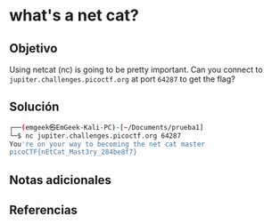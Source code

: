 #  what's a net cat?

## Objetivo
Using netcat (nc) is going to be pretty important. Can you connect to `jupiter.challenges.picoctf.org` at port `64287` to get the flag?
## Solución

```bash
┌──(emgeek㉿EmGeek-Kali-PC)-[~/Documents/prueba1]  
└─$ nc jupiter.challenges.picoctf.org 64287                               
You're on your way to becoming the net cat master  
picoCTF{nEtCat_Mast3ry_284be8f7}                                      
```

## Notas adicionales


## Referencias